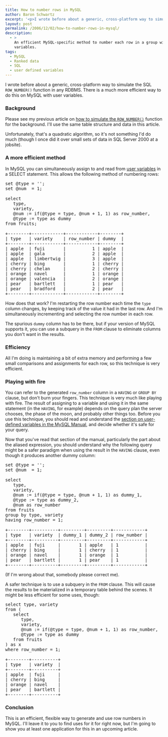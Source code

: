 ```yaml
---
title: How to number rows in MySQL
author: Baron Schwartz
excerpt: '<p>I wrote before about a generic, cross-platform way to simulate the SQL <code>ROW_NUMBER()</code> function in any RDBMS.  There is a much more efficient way to do this on MySQL with user variables.</p>'
layout: post
permalink: /2006/12/02/how-to-number-rows-in-mysql/
description:
  - >
    An efficient MySQL-specific method to number each row in a group with user
    variables.
tags:
  - MySQL
  - Ranked data
  - SQL
  - user defined variables
---
```

I wrote before about a generic, cross-platform way to simulate the SQL `ROW_NUMBER()` function in any RDBMS. There is a much more efficient way to do this on MySQL with user variables.

### Background

Please see my previous article on [how to simulate the `ROW_NUMBER()`][1] function for the background. I'll use the same table structure and data in this article.

Unfortunately, that's a quadratic algorithm, so it's not something I'd do much (though I once did it over small sets of data in SQL Server 2000 at a jobsite).

### A more efficient method

In MySQL you can simultaneously assign to and read from [user variables][2] in a SELECT statement. This allows the following method of numbering rows:

<pre>set @type = '';
set @num  = 1;

select
   type,
   variety,
   @num := if(@type = type, @num + 1, 1) as row_number,
   @type := type as dummy
from fruits;

+--------+------------+------------+--------+
| type   | variety    | row_number | dummy  |
+--------+------------+------------+--------+
| apple  | fuji       |          1 | apple  | 
| apple  | gala       |          2 | apple  | 
| apple  | limbertwig |          3 | apple  | 
| cherry | bing       |          1 | cherry | 
| cherry | chelan     |          2 | cherry | 
| orange | navel      |          1 | orange | 
| orange | valencia   |          2 | orange | 
| pear   | bartlett   |          1 | pear   | 
| pear   | bradford   |          2 | pear   | 
+--------+------------+------------+--------+</pre>

How does that work? I'm restarting the row number each time the `type` column changes, by keeping track of the value it had in the last row. And I'm simultaneously incrementing and selecting the row number in each row.

The spurious `dummy` column has to be there, but if your version of MySQL supports it, you can use a subquery in the `FROM` clause to eliminate columns you don't want in the results.

### Efficiency

All I'm doing is maintaining a bit of extra memory and performing a few small comparisons and assignments for each row, so this technique is very efficient. 
### Playing with fire

You can refer to the generated `row_number` column in a `HAVING` or `GROUP BY` clause, but don't burn your fingers. This technique is very much like playing with fire. The result of assigning to a variable and using it in the same statement (in the `HAVING`, for example) depends on the query plan the server chooses, the phase of the moon, and probably other things too. Before you use this technique, you should read and understand the [section on user-defined variables in the MySQL Manual][2], and decide whether it's safe for your query.

Now that you've read that section of the manual, particularly the part about the aliased expression, you should understand why the following query might be a safer paradigm when using the result in the `HAVING` clause, even though it produces another dummy column:

<pre>set @type = '';
set @num  = 1;

select
   type,
   variety,
   @num := if(@type = type, @num + 1, 1) as dummy_1,
   @type := type as dummy_2,
   @num as row_number
from fruits
group by type, variety
having row_number = 1;

+--------+----------+---------+---------+------------+
| type   | variety  | dummy_1 | dummy_2 | row_number |
+--------+----------+---------+---------+------------+
| apple  | fuji     |       1 | apple   | 1          | 
| cherry | bing     |       1 | cherry  | 1          | 
| orange | navel    |       1 | orange  | 1          | 
| pear   | bartlett |       1 | pear    | 1          | 
+--------+----------+---------+---------+------------+</pre>

(If I'm wrong about that, somebody please correct me).

A safer technique is to use a subquery in the `FROM` clause. This will cause the results to be materialized in a temporary table behind the scenes. It might be less efficient for some uses, though:

<pre>select type, variety
from (
   select
      type,
      variety,
      @num := if(@type = type, @num + 1, 1) as row_number,
      @type := type as dummy
   from fruits
) as x
where row_number = 1;

+--------+----------+
| type   | variety  |
+--------+----------+
| apple  | fuji     | 
| cherry | bing     | 
| orange | navel    | 
| pear   | bartlett | 
+--------+----------+</pre>

### Conclusion

This is an efficient, flexible way to generate and use row numbers in MySQL. I'll leave it to you to find uses for it for right now, but I'm going to show you at least one application for this in an upcoming article.

 [1]: /blog/2005/09/27/simulating-the-sql-row_number-function/
 [2]: http://dev.mysql.com/doc/refman/5.0/en/user-variables.html
